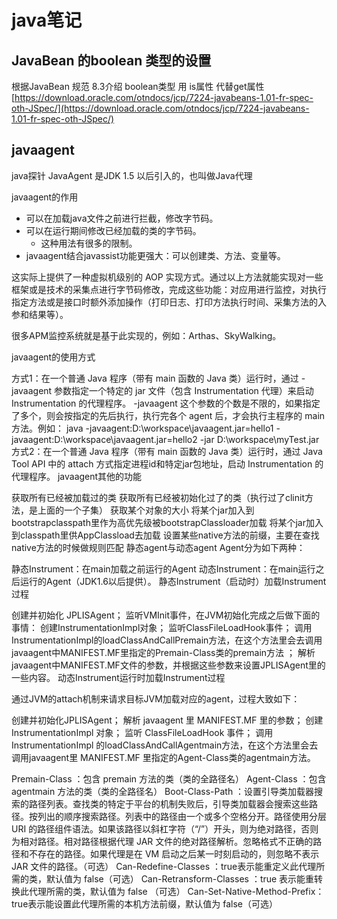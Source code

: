 # java笔记

## JavaBean 的boolean 类型的设置

根据JavaBean 规范 8.3介绍  boolean类型 用 is属性 代替get属性
[https://download.oracle.com/otndocs/jcp/7224-javabeans-1.01-fr-spec-oth-JSpec/](https://download.oracle.com/otndocs/jcp/7224-javabeans-1.01-fr-spec-oth-JSpec/)

## javaagent

java探针 JavaAgent 是JDK 1.5 以后引入的，也叫做Java代理

javaagent的作用

- 可以在加载java文件之前进行拦截，修改字节码。
- 可以在运行期间修改已经加载的类的字节码。
  - 这种用法有很多的限制。
- javaagent结合javassist功能更强大：可以创建类、方法、变量等。

这实际上提供了一种虚拟机级别的 AOP 实现方式。通过以上方法就能实现对一些框架或是技术的采集点进行字节码修改，完成这些功能：对应用进行监控，对执行指定方法或是接口时额外添加操作（打印日志、打印方法执行时间、采集方法的入参和结果等）。

很多APM监控系统就是基于此实现的，例如：Arthas、SkyWalking。

javaagent的使用方式

方式1：在一个普通 Java 程序（带有 main 函数的 Java 类）运行时，通过 -javaagent 参数指定一个特定的 jar 文件（包含 Instrumentation 代理）来启动 Instrumentation 的代理程序。
 -javaagent 这个参数的个数是不限的，如果指定了多个，则会按指定的先后执行，执行完各个 agent 后，才会执行主程序的 main 方法。例如：
java -javaagent:D:\workspace\javaagent.jar=hello1 -javaagent:D:\workspace\javaagent.jar=hello2 -jar D:\workspace\myTest.jar
方式2：在一个普通 Java 程序（带有 main 函数的 Java 类）运行时，通过 Java Tool API 中的 attach 方式指定进程id和特定jar包地址，启动 Instrumentation 的代理程序。
javaagent其他的功能

获取所有已经被加载过的类
获取所有已经被初始化过了的类（执行过了clinit方法，是上面的一个子集）
获取某个对象的大小
将某个jar加入到bootstrapclasspath里作为高优先级被bootstrapClassloader加载
将某个jar加入到classpath里供AppClassload去加载
设置某些native方法的前缀，主要在查找native方法的时候做规则匹配
静态agent与动态agent
        Agent分为如下两种：

静态Instrument：在main加载之前运行的Agent
动态Instrument：在main运行之后运行的Agent（JDK1.6以后提供）。
静态Instrument（启动时）加载Instrument过程

创建并初始化 JPLISAgent；
监听VMInit事件，在JVM初始化完成之后做下面的事情：
创建InstrumentationImpl对象；
监听ClassFileLoadHook事件；
调用InstrumentationImpl的loadClassAndCallPremain方法，在这个方法里会去调用javaagent中MANIFEST.MF里指定的Premain-Class类的premain方法 ；
解析javaagent中MANIFEST.MF文件的参数，并根据这些参数来设置JPLISAgent里的一些内容。
动态Instrument运行时加载Instrument过程

通过JVM的attach机制来请求目标JVM加载对应的agent，过程大致如下：

创建并初始化JPLISAgent；
解析 javaagent 里 MANIFEST.MF 里的参数；
创建 InstrumentationImpl 对象；
监听 ClassFileLoadHook 事件；
调用 InstrumentationImpl 的loadClassAndCallAgentmain方法，在这个方法里会去调用javaagent里 MANIFEST.MF 里指定的Agent-Class类的agentmain方法。

Premain-Class ：包含 premain 方法的类（类的全路径名）
Agent-Class ：包含 agentmain 方法的类（类的全路径名）
Boot-Class-Path ：设置引导类加载器搜索的路径列表。查找类的特定于平台的机制失败后，引导类加载器会搜索这些路径。按列出的顺序搜索路径。列表中的路径由一个或多个空格分开。路径使用分层 URI 的路径组件语法。如果该路径以斜杠字符（“/”）开头，则为绝对路径，否则为相对路径。相对路径根据代理 JAR 文件的绝对路径解析。忽略格式不正确的路径和不存在的路径。如果代理是在 VM 启动之后某一时刻启动的，则忽略不表示 JAR 文件的路径。（可选）
Can-Redefine-Classes ：true表示能重定义此代理所需的类，默认值为 false（可选）
Can-Retransform-Classes ：true 表示能重转换此代理所需的类，默认值为 false （可选）
Can-Set-Native-Method-Prefix： true表示能设置此代理所需的本机方法前缀，默认值为 false（可选）